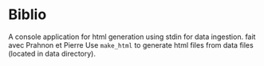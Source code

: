 # Biblio
A console application for html generation using stdin for data ingestion.
fait avec Prahnon et Pierre 
Use `make_html` to generate html files from data files (located in data directory).
